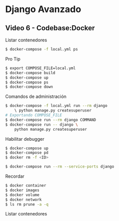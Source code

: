 # Django Avanzado

## Video 6 - Codebase:Docker
Listar contenedores
```bash
$ docker-compose -f local.yml ps
```


Pro Tip
```bash
$ export COMPOSE_FILE=local.yml
$ docker-compose build
$ docker-compose up
$ docker-compose ps
$ docker-compose down
```

Comandos de administración
```bash
$ docker-compose -f local.yml run --rm django 
    \ python manage.py createsuperuser
# Exportando COMPOSE_FILE
$ docker-compose run --rm django COMMAND
$ docker-compose run -- django \
    python manage.py createsuperuser
```

Habilitar debugger
```bash
$ docker-compose up
$ docker-compose pd
$ docker rm -f <ID>

$ docker-compose run --rm --service-ports django
```

Recordar
```bash
$ docker container
$ docker images
$ docker volume
$ docker network
$ ls rm prune -a -q
```

Listar contenedores
```bash
```

